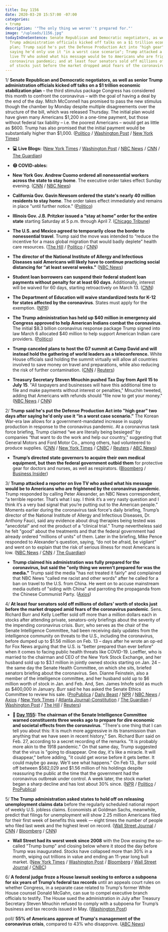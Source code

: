 ```yaml
---
title: Day 1156
date: 2020-03-20 15:57:00 -07:00
categories:
- trump
description: '"The only thing we weren''t prepared for."'
image: "/uploads/1156.jpg"
todayInOneSentence: Senate Republican and Democratic negotiators, as well as senior
  Trump administration officials kicked off talks on a $1 trillion economic stabilization
  plan; Trump said he's put the Defense Production Act into "high gear" two days after
  saying he'd only use it "in a worst case scenario"; Trump attacked a reporter on
  live TV who asked what his message would be to Americans who are frightened by the
  coronavirus pandemic; and at least four senators sold off millions of dollars’ worth
  of stocks just before the market dropped amid fears of the coronavirus pandemic.
---
```


1/ **Senate Republican and Democratic negotiators, as well as senior Trump administration officials kicked off talks on a $1 trillion economic stabilization plan** – the third stimulus package Congress has considered this month to confront the coronavirus –  with the goal of having a deal by the end of the day. Mitch McConnell has promised to pass the new stimulus though the chamber by Monday despite multiple disagreements over the structure of the bill, which was released Thursday. The initial plan would have given many Americans $1,200 in a one-time payment, but those without federal tax liability – i.e. the poorest Americans – would get as little as $600. Trump has also promised that the initial payment would be substantially higher than $1,000. ([Politico](https://www.politico.com/news/2020/03/20/senate-coronavirus-emergency-stimulus-deal-friday-138788) / [Washington Post](https://www.washingtonpost.com/us-policy/2020/03/20/trump-coronavirus-senate-economic-plan/) / [New York Times](https://www.nytimes.com/2020/03/20/us/politics/congress-coronavirus-economic-rescue-plan.html))

* **💻 Live Blogs:** ([New York Times](https://www.nytimes.com/2020/03/20/world/coronavirus-news.html) / [Washington Post](https://www.washingtonpost.com/world/2020/03/20/coronavirus-latest-news/) / [NBC News](https://www.nbcnews.com/health/health-news/live-blog/coronavirus-updates-california-issues-stay-home-order-no-new-local-n1164541) / [CNN](https://www.cnn.com/world/live-news/coronavirus-outbreak-03-20-20-intl-hnk/index.html) / [The Guardian](https://www.theguardian.com/us-news/live/2020/mar/20/coronavirus-us-donald-trump-response-republicans-stock-scandal-live-updates))

* **😷 COVID-ables:**

* **New York Gov. Andrew Cuomo ordered all nonessential workers across the state to stay home**. The executive order takes effect Sunday evening. ([CNN](https://www.cnn.com/2020/03/20/politics/new-york-workforce-stay-home/index.html) / [NBC News](https://www.nbcnews.com/health/health-news/live-blog/coronavirus-updates-california-issues-stay-home-order-no-new-local-n1164541))

* **California Gov. Gavin Newsom ordered the state's nearly 40 million residents to stay home**. The order takes effect immediately and remains in place "until further notice." ([Politico](https://www.politico.com/states/california/story/2020/03/19/newsom-orders-all-40m-californians-to-stay-home-in-nations-strictest-state-lockdown-1268248))

* **Illinois Gov. J.B. Pritzker issued a “stay at home” order for the entire state** starting Saturday at 5 p.m. through April 7. ([Chicago Tribune](https://www.chicagotribune.com/coronavirus/ct-coronavirus-illinois-shelter-in-place-lockdown-order-20200320-teedakbfw5gvdgmnaxlel54hau-story.html))

* **The U.S. and Mexico agreed to temporarily close the border to nonessential travel**. Trump said the move was intended to “reduce the incentive for a mass global migration that would badly deplete” health care resources. ([The Hill](https://thehill.com/homenews/administration/488636-us-announces-travel-restrictions-with-mexico-citing-coronavirus) / [Politico](https://www.politico.com/news/2020/03/20/us-mexico-ready-to-partially-close-border-138946) / [CNN](https://www.cnn.com/2020/03/20/politics/us-mexico-border/index.html))

* **The director of the National Institute of Allergy and Infectious Diseases said Americans will likely have to continue practicing social distancing for “at least several weeks."** ([NBC News](https://www.nbcnews.com/politics/donald-trump/fauci-predicts-americans-will-likely-need-stay-home-least-several-n1164701))

* **Student loan borrowers can suspend their federal student loan payments without penalty for at least 60 days**. Additionally, interest will be waived for 60 days, starting retroactively on March 13. ([CNN](https://www.cnn.com/2020/03/20/politics/student-loan-payments-suspend-coronavirus/index.html))

* **The Department of Education will waive standardized tests for K-12 for states affected by the coronavirus**. States must apply for the exemption. ([NPR](https://www.npr.org/sections/coronavirus-live-updates/2020/03/20/818977484/education-dept-makes-changes-to-standardized-tests-student-loans-over-coronaviru))

* **The Trump administration has held up $40 million in emergency aid Congress approved to help American Indians combat the coronavirus**. The initial $8.3 billion coronavirus response package Trump signed into law March 6 allocated $40 million to help support American Indian care providers. ([Politico](https://www.politico.com/news/2020/03/20/coronavirus-american-indian-health-138724))

* **Trump canceled plans to host the G7 summit at Camp David and will instead hold the gathering of world leaders as a teleconference.** White House officials said holding the summit virtually will allow all countries involved to save money on travel and preparations, while also reducing the risk of further contamination. ([CNN](https://www.cnn.com/2020/03/19/politics/g7-camp-david-teleconference/index.html) / [Reuters](https://twitter.com/jeffmason1/status/1240766753640194049))

* **Treasury Secretary Steven Mnuchin pushed Tax Day from April 15 to July 15**. "All taxpayers and businesses will have this additional time to file and make payments without interest or penalties," Mnuchin tweeted, adding that Americans with refunds should "file now to get your money." ([NBC News](https://www.nbcnews.com/politics/politics-news/tax-day-postponed-until-july-15-mnuchin-says-n1164811) / [CNN](https://www.cnn.com/2020/03/20/politics/steven-mnuchin-tax-day-july-15/index.html))

2/ **Trump said he's put the Defense Production Act into "high gear" two days after saying he'd only use it “in a worst case scenario.”** The Korean War-era law allows for a government-mandated increase in supply production in response to the coronavirus pandemic. At a coronavirus task force briefing, Trump claimed “we are literally being besieged” by companies “that want to do the work and help our country," suggesting that General Motors and Ford Motor Co., among others, had volunteered to produce supplies. ([CNN](https://www.cnn.com/2020/03/20/politics/trump-defense-production-act/index.html) / [New York Times](https://www.nytimes.com/2020/03/20/us/politics/trump-coronavirus-supplies.html) / [CNBC](https://www.cnbc.com/2020/03/20/trump-invoked-the-defense-production-act-heres-how-he-can-use-its-powers.html) / [Reuters](https://www.reuters.com/article/us-health-coronavirus-trump-defense/trump-says-he-has-put-defense-production-act-into-gear-to-fight-coronavirus-idUSKBN2172PI) / [ABC News](https://abcnews.go.com/Business/automakers-offer-build-ventilators-us-faces-critical-shortage/story?id=69689489))

* **Trump’s directed state governors to acquire their own medical equipment, but then the federal government outbid them** for protective gear for doctors and nurses, as well as respirators. ([Bloomberg](https://www.bloomberg.com/news/articles/2020-03-19/trump-told-governors-to-buy-own-virus-supplies-then-outbid-them?sref=MIBMEEoj) / [Business Insider](https://www.businessinsider.com/coronavirus-trump-outbid-states-on-medical-supplies-2020-3))

3/ **Trump attacked a reporter on live TV who asked what his message would be to Americans who are frightened by the coronavirus pandemic**. Trump responded by calling Peter Alexander, an NBC News correspondent, “a terrible reporter. That’s what I say. I think it’s a very nasty question and I think it’s a very bad signal that you’re putting out to the American people.” Moments earlier during the coronavirus task force's daily briefing, Trump’s director of the National Institute of Allergy and Infectious Diseases, Dr. Anthony Fauci, said any evidence about drug therapies being tested was “anecdotal” and not the product of a “clinical trial.” Trump nevertheless said he felt "good" about the treatments and that the federal government had already ordered "millions of units" of them. Later in the briefing, Mike Pence responded to Alexander's question, saying, “do not be afraid, be vigilant” and went on to explain that the risk of serious illness for most Americans is low. ([NBC News](https://www.nbcnews.com/politics/donald-trump/trump-rips-reporter-who-asked-him-calm-scared-americans-terrible-n1165031) / [CNN](https://www.cnn.com/2020/03/20/media/trump-rant-at-nbc-news-peter-alexander/index.html) / [The Guardian](https://www.theguardian.com/us-news/2020/mar/20/trump-coronavirus-question-attack-reporter-over-fears))

* **Trump claimed his administration was fully prepared for the coronavirus, but said the "only thing we weren't prepared for was the media."** Trump said the media "has not treated it fairly" and complained that NBC News "called me racist and other words" after he called for a ban on travel to the U.S. from China. He went on to accuse mainstream media outlets of  "siding with China" and parroting the propaganda from the Chinese Communist Party. ([Axios](https://www.axios.com/trump-coronavirus-media-werent-prepared-bf6b8595-61c6-4e5a-b391-ca1e4446368e.html))

4/ **At least four senators sold off millions of dollars’ worth of stocks just before the market dropped amid fears of the coronavirus pandemic**. Sens. Richard Burr and Kelly Loeffler sold off more than a million dollars each in stocks after attending private, senators-only briefings about the severity of the impending coronavirus crisis. Burr, who serves as the chair of the Senate Intelligence Committee, had been receiving daily updates from the intelligence community on threats to the U.S., including the coronavirus, before dumped up to $1.56 million on Feb. 13 – days after he wrote an op-ed for Fox News arguing that the U.S. is "better prepared than ever before" when it comes to facing public health threats like COVID-19. Loeffler, who is married to the chairman and CEO of the New York Stock Exchange, and her husband sold up to $3.1 million in jointly owned stocks starting on Jan. 24 – the same day the Senate Health Committee, on which she sits, briefed senators briefing about the coronavirus. Sen. Dianne Feinstein, also a member of the intelligence committee, and her husband sold up to $6 million worth of stock in Jan. and Feb. And, Sen. James Inhofe sold as much as $400,000 in January. Burr said he has asked the Senate Ethics Committee to review his sale. ([ProPublica](https://www.propublica.org/article/senator-dumped-up-to-1-6-million-of-stock-after-reassuring-public-about-coronavirus-preparedness) / [Daily Beast](https://www.thedailybeast.com/sen-kelly-loeffler-dumped-millions-in-stock-after-coronavirus-briefing) / [NPR](https://www.npr.org/2020/03/19/818192535/burr-recording-sparks-questions-about-private-comments-on-covid-19) / [NBC News](https://www.nbcnews.com/politics/congress/aoc-calls-senate-intel-chair-richard-burr-resign-stock-selloff-n1164401) / [Axios](https://www.axios.com/richard-burr-coronavirus-stock-7bd10426-de87-43d7-9939-8241d2ab08db.html) / [New York Times](https://www.nytimes.com/2020/03/19/us/politics/richard-burr-coronavirus-stocks.html) / [Atlanta Journal-Constitution](https://www.ajc.com/news/state--regional-govt--politics/perdue-loeffler-among-senators-whose-stock-trading-during-coronavirus-raises-questions/YjEYsWqAVwZh52HTpl1EpL/) / [The Guardian](https://www.theguardian.com/us-news/2020/mar/20/republican-senators-sold-stocks-before-markets-plunged-on-coronavirus-fears-reports) / [Washington Post](https://www.washingtonpost.com/politics/sen-richard-burr-r-nc-says-he-has-asked-senate-ethics-committee-for-review-of-his-stock-sales/2020/03/20/43861396-6ab8-11ea-b313-df458622c2cc_story.html) / [The Hill](https://thehill.com/blogs/blog-briefing-room/news/36806-burr-told-family-to-withdraw-everything-from-bank) / [Reuters](https://www.reuters.com/article/us-china-health-usa-intelligence/u-s-spy-agencies-monitor-coronavirus-spread-concerns-about-india-sources-idUSKCN20L37R))

* **📌 [Day 1155](https://whatthefuckjusthappenedtoday.com/2020/03/19/day-1155/#1-the-chairman-of-the-senate-intelli): The chairman of the Senate Intelligence Committee warned constituents three weeks ago to prepare for dire economic and societal effects from the coronavirus**. "There's one thing that I can tell you about this: It is much more aggressive in its transmission than anything that we have seen in recent history," Sen. Richard Burr said on Feb. 27, according to a secret recording of the remarks. "It is probably more akin to the 1918 pandemic." On that same day, Trump suggested that the virus is "going to disappear. One day, it's like a miracle. It will disappear," before adding, "it could get worse before it gets better. It could maybe go away. We'll see what happens." On Feb 13., Burr sold off between $582,029 and $1.56 million of his holdings despite reassuring the public at the time that the government had the coronavirus outbreak under control. A week later, the stock market began a sharp decline and has lost about 30% since. ([NPR](https://www.npr.org/2020/03/19/818192535/burr-recording-sparks-questions-about-private-comments-on-covid-19) / [Politico](https://www.politico.com/news/2020/03/19/senate-intel-chair-warned-of-coronavirus-disruption-in-private-137407) / [ProPublica](https://www.propublica.org/article/senator-dumped-up-to-1-6-million-of-stock-after-reassuring-public-about-coronavirus-preparedness))

5/ **The Trump administration asked states to hold off on releasing unemployment claims data** before the regularly scheduled national report of weekly U.S. jobless claims. Economists at Goldman Sachs, meanwhile, predict that filings for unemployment will show 2.25 million Americans filed for their first week of benefits this week — eight times the number of people who filed last week and the highest level on record. ([Wall Street Journal](https://www.wsj.com/articles/trump-administration-ask-states-to-keep-quiet-about-jobless-figures-11584676698) / [CNN](https://www.cnn.com/2020/03/20/politics/labor-department-states-unemployment-numbers-coronavirus/) / [Bloomberg](https://www.bloomberg.com/news/articles/2020-03-20/u-s-weekly-jobless-claims-could-exceed-2-million-goldman-says?sref=MIBMEEoj) / [CNN](https://www.cnn.com/2020/03/19/economy/unemployment-benefits-goldman-sachs/))

* **Wall Street had its worst week since 2008** with the Dow erasing the so-called "Trump bump" and closing below where it stood the day before Trump was inaugurated. Stocks have collapsed more than 30% in a month, wiping out trillions in value and ending an 11-year long bull market. ([New York Times](https://www.nytimes.com/2020/03/20/business/stock-market-today-coronavirus.html) / [Washington Post](https://www.washingtonpost.com/business/2020/03/20/stocks-markets-today-coronavirus/) / [Bloomberg](https://www.bloomberg.com/news/articles/2020-03-19/asia-stocks-to-rise-tepid-rally-builds-dollar-up-markets-wrap?srnd=premium&sref=MIBMEEoj) / [Wall Street Journal](https://www.wsj.com/articles/stocks-and-currencies-rise-as-feds-actions-ease-strains-11584679947?mod=hp_lead_pos1) / [CNBC](https://www.cnbc.com/2020/03/19/stock-market-futures-open-to-close-news.html))

6/ **A federal judge froze a House lawsuit seeking to enforce a subpoena for six years of Trump’s federal tax records** until an appeals court rules on whether Congress, in a separate case related to Trump's former White House counsel Donald McGahn, can sue to compel executive branch officials to testify. The House sued the administration in July after Treasury Secretary Steven Mnuchin refused to comply with a subpoena for Trump’s business and tax records issued in May. ([Washington Post](https://www.washingtonpost.com/local/legal-issues/us-judge-freezes-house-lawsuit-seeking-president-trumps-irs-tax-records/2020/03/20/34eb3dd6-6ac0-11ea-b313-df458622c2cc_story.html))

poll/ **55% of Americans approve of Trump's management of the coronavirus crisis**, compared to 43% who disapprove. ([ABC News](https://abcnews.go.com/Politics/coronavirus-upends-nation-americans-lives-changed-pandemic-poll/story?id=69696172))